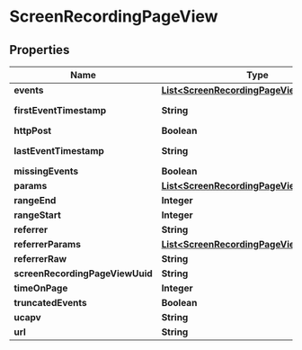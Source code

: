 
# ScreenRecordingPageView

## Properties
Name | Type | Description | Notes
------------ | ------------- | ------------- | -------------
**events** | [**List&lt;ScreenRecordingPageViewEvent&gt;**](ScreenRecordingPageViewEvent.md) |  |  [optional]
**firstEventTimestamp** | **String** | First event timestamp |  [optional]
**httpPost** | **Boolean** |  |  [optional]
**lastEventTimestamp** | **String** | Last event timestamp |  [optional]
**missingEvents** | **Boolean** |  |  [optional]
**params** | [**List&lt;ScreenRecordingPageViewParameter&gt;**](ScreenRecordingPageViewParameter.md) |  |  [optional]
**rangeEnd** | **Integer** |  |  [optional]
**rangeStart** | **Integer** |  |  [optional]
**referrer** | **String** |  |  [optional]
**referrerParams** | [**List&lt;ScreenRecordingPageViewParameter&gt;**](ScreenRecordingPageViewParameter.md) |  |  [optional]
**referrerRaw** | **String** |  |  [optional]
**screenRecordingPageViewUuid** | **String** |  |  [optional]
**timeOnPage** | **Integer** |  |  [optional]
**truncatedEvents** | **Boolean** |  |  [optional]
**ucapv** | **String** |  |  [optional]
**url** | **String** |  |  [optional]



